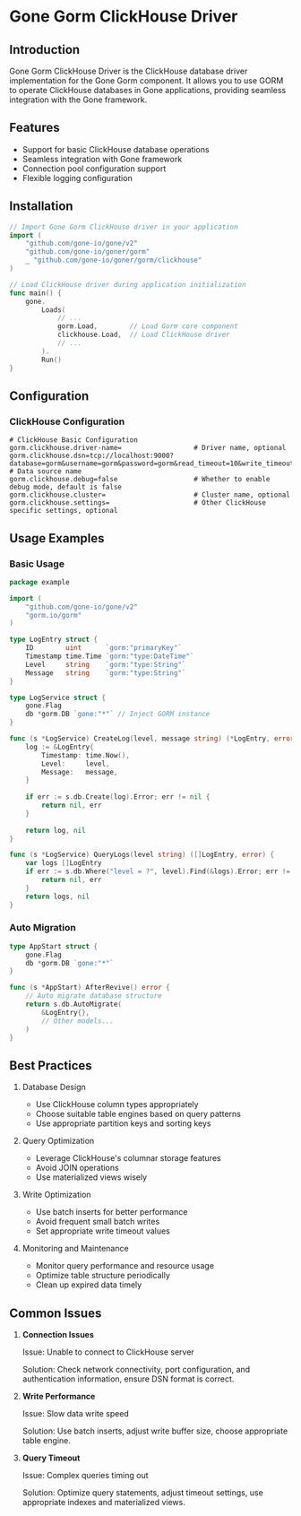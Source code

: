 # Gone Gorm ClickHouse Driver

## Introduction

Gone Gorm ClickHouse Driver is the ClickHouse database driver implementation for the Gone Gorm component. It allows you to use GORM to operate ClickHouse databases in Gone applications, providing seamless integration with the Gone framework.

## Features

- Support for basic ClickHouse database operations
- Seamless integration with Gone framework
- Connection pool configuration support
- Flexible logging configuration

## Installation

```go
// Import Gone Gorm ClickHouse driver in your application
import (
    "github.com/gone-io/gone/v2"
    "github.com/gone-io/goner/gorm"
    _ "github.com/gone-io/goner/gorm/clickhouse"
)

// Load ClickHouse driver during application initialization
func main() {
    gone.
        Loads(
            // ...
            gorm.Load,        // Load Gorm core component
            clickhouse.Load,  // Load ClickHouse driver
            // ...
        ).
        Run()
}
```

## Configuration

### ClickHouse Configuration

```properties
# ClickHouse Basic Configuration
gorm.clickhouse.driver-name=                  # Driver name, optional
gorm.clickhouse.dsn=tcp://localhost:9000?database=gorm&username=gorm&password=gorm&read_timeout=10&write_timeout=20  # Data source name
gorm.clickhouse.debug=false                   # Whether to enable debug mode, default is false
gorm.clickhouse.cluster=                      # Cluster name, optional
gorm.clickhouse.settings=                     # Other ClickHouse specific settings, optional
```

## Usage Examples

### Basic Usage

```go
package example

import (
    "github.com/gone-io/gone/v2"
    "gorm.io/gorm"
)

type LogEntry struct {
    ID        uint      `gorm:"primaryKey"`
    Timestamp time.Time `gorm:"type:DateTime"`
    Level     string    `gorm:"type:String"`
    Message   string    `gorm:"type:String"`
}

type LogService struct {
    gone.Flag
    db *gorm.DB `gone:"*"` // Inject GORM instance
}

func (s *LogService) CreateLog(level, message string) (*LogEntry, error) {
    log := &LogEntry{
        Timestamp: time.Now(),
        Level:     level,
        Message:   message,
    }
    
    if err := s.db.Create(log).Error; err != nil {
        return nil, err
    }
    
    return log, nil
}

func (s *LogService) QueryLogs(level string) ([]LogEntry, error) {
    var logs []LogEntry
    if err := s.db.Where("level = ?", level).Find(&logs).Error; err != nil {
        return nil, err
    }
    return logs, nil
}
```

### Auto Migration

```go
type AppStart struct {
    gone.Flag
    db *gorm.DB `gone:"*"`
}

func (s *AppStart) AfterRevive() error {
    // Auto migrate database structure
    return s.db.AutoMigrate(
        &LogEntry{},
        // Other models...
    )
}
```

## Best Practices

1. Database Design
   - Use ClickHouse column types appropriately
   - Choose suitable table engines based on query patterns
   - Use appropriate partition keys and sorting keys

2. Query Optimization
   - Leverage ClickHouse's columnar storage features
   - Avoid JOIN operations
   - Use materialized views wisely

3. Write Optimization
   - Use batch inserts for better performance
   - Avoid frequent small batch writes
   - Set appropriate write timeout values

4. Monitoring and Maintenance
   - Monitor query performance and resource usage
   - Optimize table structure periodically
   - Clean up expired data timely

## Common Issues

1. **Connection Issues**
   
   Issue: Unable to connect to ClickHouse server
   
   Solution: Check network connectivity, port configuration, and authentication information, ensure DSN format is correct.

2. **Write Performance**
   
   Issue: Slow data write speed
   
   Solution: Use batch inserts, adjust write buffer size, choose appropriate table engine.

3. **Query Timeout**
   
   Issue: Complex queries timing out
   
   Solution: Optimize query statements, adjust timeout settings, use appropriate indexes and materialized views.